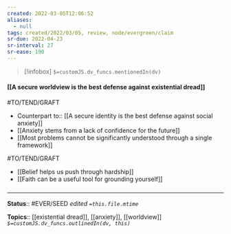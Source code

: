 ```yaml
---
created: 2022-03-05T12:06:52 
aliases:
  - null
tags: created/2022/03/05, review, node/evergreen/claim
sr-due: 2022-04-23
sr-interval: 27
sr-ease: 190
---
```

> [!infobox]
`$=customJS.dv_funcs.mentionedIn(dv)`

#### [[A secure worldview is the best defense against existential dread]] 

#TO/TEND/GRAFT 
- Counterpart to:: [[A secure identity is the best defense against social anxiety]]
- [[Anxiety stems from a lack of confidence for the future]]
- [[Most problems cannot be significantly understood through a single framework]]

#TO/TEND/GRAFT 
- [[Belief helps us push through hardship]]
- [[Faith can be a useful tool for grounding yourself]]

### <hr class="footnote"/>

**Status**:: #EVER/SEED 
*edited `=this.file.mtime`*

**Topics**:: [[existential dread]], [[anxiety]], [[worldview]]
*`$=customJS.dv_funcs.outlinedIn(dv, this)`*
